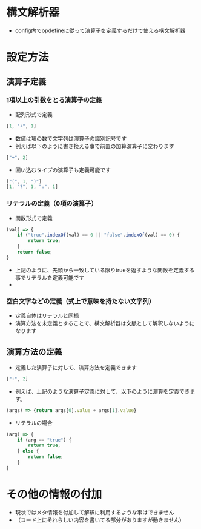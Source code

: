 # 構文解析器
* config内でopdefineに従って演算子を定義するだけで使える構文解析器

# 設定方法
## 演算子定義
### 1項以上の引数をとる演算子の定義
* 配列形式で定義
```javascript
[1, "+", 1]
```
* 数値は項の数で文字列は演算子の識別記号です
* 例えば以下のように書き換える事で前置の加算演算子に変わります
```javascript
["+", 2]
```
* 囲い込むタイプの演算子も定義可能です
```javascript
["(", 1, ")"]
[1, "?", 1, ":", 1]
```
### リテラルの定義（0項の演算子）
* 関数形式で定義
```javascript
(val) => {
    if ("true".indexOf(val) == 0 || "false".indexOf(val) == 0) {
        return true;
    }
    return false;
}
```
* 上記のように、先頭から一致している限りtrueを返すような関数を定義する事でリテラルを定義可能です
* 
### 空白文字などの定義（式上で意味を持たない文字列）
* 定義自体はリテラルと同様
* 演算方法を未定義とすることで、構文解析器は文脈として解釈しないようになります

## 演算方法の定義
* 定義した演算子に対して、演算方法を定義できます
```javascript
["+", 2]
```
* 例えば、上記のような演算子定義に対して、以下のように演算を定義できます。
```javascript
(args) => {return args[0].value + args[1].value}
```
* リテラルの場合
```javascript
(arg) => {
    if (arg == "true") {
        return true;
    } else {
        return false;
    }
}
```

# その他の情報の付加
* 現状ではメタ情報を付加して解釈に利用するような事はできません
* （コード上にそれらしい内容を書いてる部分がありますが動きません）

